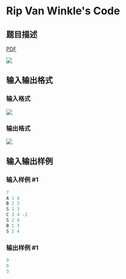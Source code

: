 # Rip Van Winkle&#039;s Code

## 题目描述

[problemUrl]: https://uva.onlinejudge.org/index.php?option=com_onlinejudge&Itemid=8&category=279&page=show_problem&problem=3867

[PDF](https://uva.onlinejudge.org/external/124/p12436.pdf)

![](https://cdn.luogu.com.cn/upload/vjudge_pic/UVA12436/062ba77d808028c4e9b4b89cf7cf01c908f0bc73.png)

## 输入输出格式

### 输入格式

![](https://cdn.luogu.com.cn/upload/vjudge_pic/UVA12436/0b66ee38b3983ad5d6592892073c6ad5989f9ba3.png)

### 输出格式

![](https://cdn.luogu.com.cn/upload/vjudge_pic/UVA12436/4c0bf0725e5bf0432c97b1fecf7af24272a5bee6.png)

## 输入输出样例

### 输入样例 #1

```cpp
7
A 1 4
B 2 3
S 1 3
C 3 4 -2
S 2 4
B 1 3
S 2 4
```


### 输出样例 #1

```cpp
9
0
3
```



